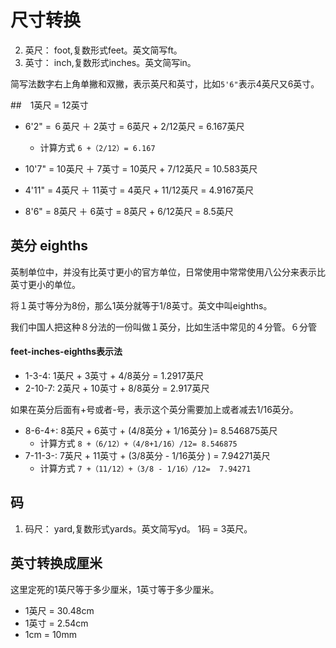 # 尺寸转换
2. 英尺： foot,复数形式feet。英文简写ft。
3. 英寸： inch,复数形式inches。英文简写in。

简写法数字右上角单撇和双撇，表示英尺和英寸，比如`5'6"`表示4英尺又6英寸。

##　1英尺 = 12英寸

* 6'2" = ６英尺 ＋ 2英寸 = 6英尺 + 2/12英尺 = 6.167英尺
  * 计算方式 `6 +（2/12）= 6.167` 
* 10'7" = 10英尺 ＋ 7英寸 = 10英尺 + 7/12英尺 = 10.583英尺

* 4'11" = 4英尺 ＋ 11英寸 = 4英尺 + 11/12英尺 = 4.9167英尺

* 8'6" = 8英尺 ＋ 6英寸 = 8英尺 + 6/12英尺 = 8.5英尺


## 英分 eighths
英制单位中，并没有比英寸更小的官方单位，日常使用中常常使用八公分来表示比英寸更小的单位。

将１英寸等分为8份，那么1英分就等于1/8英寸。英文中叫eighths。

我们中国人把这种８分法的一份叫做１英分，比如生活中常见的４分管。６分管

#### feet-inches-eighths表示法

* 1-3-4: 1英尺 + 3英寸 + 4/8英分 = 1.2917英尺
* 2-10-7: 2英尺 + 10英寸 + 8/8英分 = 2.917英尺

如果在英分后面有+号或者-号，表示这个英分需要加上或者减去1/16英分。
* 8-6-4+: 8英尺 + 6英寸 + (4/8英分 + 1/16英分 )= 8.546875英尺 
  * 计算方式 `8 +（6/12）+（4/8+1/16）/12= 8.546875` 
* 7-11-3-: 7英尺 + 11英寸 + (3/8英分 - 1/16英分 ) = 7.94271英尺
  * 计算方式 `7 +（11/12）+（3/8 - 1/16）/12=  7.94271` 



## 码
1. 码尺： yard,复数形式yards。英文简写yd。 1码 = 3英尺。


## 英寸转换成厘米
这里定死的1英尺等于多少厘米，1英寸等于多少厘米。
* 1英尺 = 30.48cm
* 1英寸 = 2.54cm
* 1cm = 10mm
